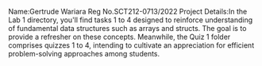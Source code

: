 Name:Gertrude Wariara
Reg No.SCT212-0713/2022
Project Details:In the Lab 1 directory, you'll find tasks 1 to 4 designed to reinforce understanding of fundamental data structures such as arrays and structs. The goal is to provide a refresher on these concepts. Meanwhile, the Quiz 1 folder comprises quizzes 1 to 4, intending to cultivate an appreciation for efficient problem-solving approaches among students.
